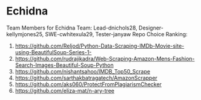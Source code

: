 # Echidna
Team Members for Echidna Team: Lead-dnichols28, Designer-kellymjones25, SWE-cwhitexula29, Tester-janyaw
Repo Choice Ranking:

1) https://github.com/Reljod/Python-Data-Scraping-IMDb-Movie-site-using-BeautifulSoup-Series-1-
2) https://github.com/rudrajikadra/Web-Scraping-Amazon-Mens-Fashion-Search-Images-Beautiful-Soup-Python
3) https://github.com/nishantsahoo/IMDB_Top50_Scrape
4) https://github.com/sarthakbatragatech/AmazonScrapper
5) https://github.com/aks060/ProtectFromPlagiarismChecker
6) https://github.com/eliza-mat/n-ary-tree
